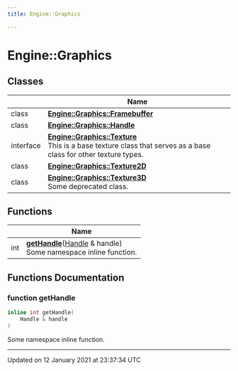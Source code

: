 ```yaml
---
title: Engine::Graphics

---
```


# Engine::Graphics

## Classes

|                | Name           |
| -------------- | -------------- |
| class | **[Engine::Graphics::Framebuffer](/Classes/classEngine_1_1Graphics_1_1Framebuffer.md)**  |
| class | **[Engine::Graphics::Handle](/Classes/classEngine_1_1Graphics_1_1Handle.md)**  |
| interface | **[Engine::Graphics::Texture](/Classes/classEngine_1_1Graphics_1_1Texture.md)** <br>This is a base texture class that serves as a base class for other texture types.  |
| class | **[Engine::Graphics::Texture2D](/Classes/classEngine_1_1Graphics_1_1Texture2D.md)**  |
| class | **[Engine::Graphics::Texture3D](/Classes/classEngine_1_1Graphics_1_1Texture3D.md)** <br>Some deprecated class.  |

## Functions

|                | Name           |
| -------------- | -------------- |
| int | **[getHandle](/Namespaces/namespaceEngine_1_1Graphics.md#function-gethandle)**([Handle](/Classes/classEngine_1_1Graphics_1_1Handle.md) & handle)<br>Some namespace inline function.  |


## Functions Documentation

### function getHandle

```cpp
inline int getHandle(
    Handle & handle
)
```

Some namespace inline function. 





-------------------------------

Updated on 12 January 2021 at 23:37:34 UTC